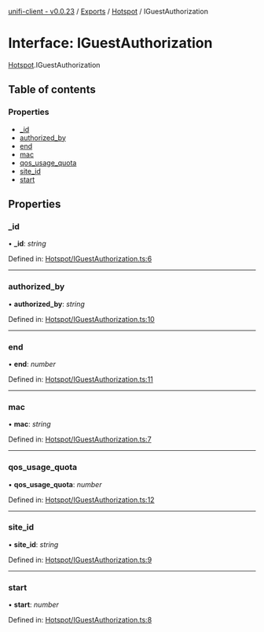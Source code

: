 [unifi-client - v0.0.23](../README.md) / [Exports](../modules.md) / [Hotspot](../modules/hotspot.md) / IGuestAuthorization

# Interface: IGuestAuthorization

[Hotspot](../modules/hotspot.md).IGuestAuthorization

## Table of contents

### Properties

- [\_id](hotspot.iguestauthorization.md#_id)
- [authorized\_by](hotspot.iguestauthorization.md#authorized_by)
- [end](hotspot.iguestauthorization.md#end)
- [mac](hotspot.iguestauthorization.md#mac)
- [qos\_usage\_quota](hotspot.iguestauthorization.md#qos_usage_quota)
- [site\_id](hotspot.iguestauthorization.md#site_id)
- [start](hotspot.iguestauthorization.md#start)

## Properties

### \_id

• **\_id**: *string*

Defined in: [Hotspot/IGuestAuthorization.ts:6](https://github.com/thib3113/unifi-client/blob/a22dcb2/src/Hotspot/IGuestAuthorization.ts#L6)

___

### authorized\_by

• **authorized\_by**: *string*

Defined in: [Hotspot/IGuestAuthorization.ts:10](https://github.com/thib3113/unifi-client/blob/a22dcb2/src/Hotspot/IGuestAuthorization.ts#L10)

___

### end

• **end**: *number*

Defined in: [Hotspot/IGuestAuthorization.ts:11](https://github.com/thib3113/unifi-client/blob/a22dcb2/src/Hotspot/IGuestAuthorization.ts#L11)

___

### mac

• **mac**: *string*

Defined in: [Hotspot/IGuestAuthorization.ts:7](https://github.com/thib3113/unifi-client/blob/a22dcb2/src/Hotspot/IGuestAuthorization.ts#L7)

___

### qos\_usage\_quota

• **qos\_usage\_quota**: *number*

Defined in: [Hotspot/IGuestAuthorization.ts:12](https://github.com/thib3113/unifi-client/blob/a22dcb2/src/Hotspot/IGuestAuthorization.ts#L12)

___

### site\_id

• **site\_id**: *string*

Defined in: [Hotspot/IGuestAuthorization.ts:9](https://github.com/thib3113/unifi-client/blob/a22dcb2/src/Hotspot/IGuestAuthorization.ts#L9)

___

### start

• **start**: *number*

Defined in: [Hotspot/IGuestAuthorization.ts:8](https://github.com/thib3113/unifi-client/blob/a22dcb2/src/Hotspot/IGuestAuthorization.ts#L8)
